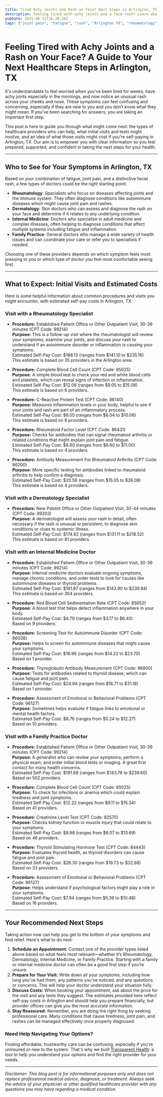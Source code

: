 ```yaml
---
title: Tired Achy Joints and Rash on Face? Next Steps in Arlington, TX  
description: Feeling tired with achy joints and a face rash? Learn who to see and what initial costs to expect in Arlington, TX.  
pubDate: 2025-06-11T16:20:26Z
tags: ["joint pain", "fatigue", "rash", "Arlington TX", "rheumatology", "dermatology", "family practice", "internal medicine", "healthcare costs"]  
---
```


# Feeling Tired with Achy Joints and a Rash on Your Face? A Guide to Your Next Healthcare Steps in Arlington, TX

It's understandable to feel worried when you've been tired for weeks, have achy joints especially in the mornings, and now notice an unusual rash across your cheeks and nose. These symptoms can feel confusing and concerning, especially if they are new to you and you don’t know what they might mean. If you’ve been searching for answers, you are taking an important first step.

This post is here to guide you through what might come next: the types of healthcare providers who can help, what initial visits and tests might involve, and an idea of what those visits might cost if you're self-paying in Arlington, TX. Our aim is to empower you with clear information so you feel prepared, supported, and confident in taking the next steps for your health.

---

## Who to See for Your Symptoms in Arlington, TX

Based on your combination of fatigue, joint pain, and a distinctive facial rash, a few types of doctors could be the right starting point:

- **Rheumatology**: Specialists who focus on diseases affecting joints and the immune system. They often diagnose conditions like autoimmune diseases which might cause joint pain and rashes.
- **Dermatology**: Skin doctors who can assess and diagnose the rash on your face and determine if it relates to any underlying condition.
- **Internal Medicine**: Doctors who specialize in adult medicine and complex illnesses, often helping to diagnose conditions that affect multiple systems including fatigue and inflammation.
- **Family Practice**: General doctors who manage a wide variety of health issues and can coordinate your care or refer you to specialists if needed.

Choosing one of these providers depends on which symptom feels most pressing to you or which type of doctor you feel most comfortable seeing first.

---

## What to Expect: Initial Visits and Estimated Costs

Here is some helpful information about common procedures and visits you might encounter, with estimated self-pay costs in Arlington, TX.

### Visit with a Rheumatology Specialist

- **Procedure:** Established Patient Office or Other Outpatient Visit, 30-39 minutes (CPT Code: 99214)  
  **Purpose:** This is a follow-up visit where the rheumatologist will review your symptoms, examine your joints, and discuss your rash to understand if an autoimmune disorder or inflammation is causing your symptoms.  
  Estimated Self-Pay Cost: $188.13 (ranges from $141.10 to $235.16)  
  This estimate is based on 35 providers in the Arlington area.

- **Procedure:** Complete Blood Cell Count (CPT Code: 85025)  
  **Purpose:** A simple blood test to check your red and white blood cells and platelets, which can reveal signs of infection or inflammation.  
  Estimated Self-Pay Cost: $12.06 (ranges from $9.05 to $15.08)  
  This estimate is based on 6 providers.

- **Procedure:** C-Reactive Protein Test (CPT Code: 86140)  
  **Purpose:** Measures inflammation levels in your body, helpful to see if your joints and rash are part of an inflammatory process.  
  Estimated Self-Pay Cost: $8.05 (ranges from $6.04 to $10.06)  
  This estimate is based on 6 providers.

- **Procedure:** Rheumatoid Factor Level (CPT Code: 86431)  
  **Purpose:** Checks for antibodies that can signal rheumatoid arthritis or related conditions that might explain joint pain and fatigue.  
  Estimated Self-Pay Cost: $8.80 (ranges from $6.60 to $11.00)  
  This estimate is based on 4 providers.

- **Procedure:** Antibody Measurement For Rheumatoid Arthritis (CPT Code: 86200)  
  **Purpose:** More specific testing for antibodies linked to rheumatoid arthritis to help confirm a diagnosis.  
  Estimated Self-Pay Cost: $20.56 (ranges from $15.05 to $26.08)  
  This estimate is based on 4 providers.

### Visit with a Dermatology Specialist

- **Procedure:** New Patient Office or Other Outpatient Visit, 30-44 minutes (CPT Code: 99203)  
  **Purpose:** A dermatologist will assess your rash in detail, often necessary if the rash is unusual or persistent, to diagnose skin conditions or clues to systemic illness.  
  Estimated Self-Pay Cost: $174.82 (ranges from $131.11 to $218.52)  
  This estimate is based on 81 providers.

### Visit with an Internal Medicine Doctor

- **Procedure:** Established Patient Office or Other Outpatient Visit, 30-39 minutes (CPT Code: 99214)  
  **Purpose:** Internal medicine doctors evaluate ongoing symptoms, manage chronic conditions, and order tests to look for causes like autoimmune diseases or thyroid problems.  
  Estimated Self-Pay Cost: $191.87 (ranges from $143.90 to $239.84)  
  This estimate is based on 364 providers.

- **Procedure:** Red Blood Cell Sedimentation Rate (CPT Code: 85652)  
  **Purpose:** A blood test that helps detect inflammation anywhere in your body.  
  Estimated Self-Pay Cost: $4.79 (ranges from $3.17 to $6.40)  
  Based on 9 providers.

- **Procedure:** Screening Test for Autoimmune Disorder (CPT Code: 86038)  
  **Purpose:** Helps to screen for autoimmune diseases that might cause your symptoms.  
  Estimated Self-Pay Cost: $18.96 (ranges from $14.22 to $23.70)  
  Based on 1 provider.

- **Procedure:** Thyroglobulin Antibody Measurement (CPT Code: 86800)  
  **Purpose:** Tests for antibodies related to thyroid disease, which can cause fatigue and joint pain.  
  Estimated Self-Pay Cost: $24.94 (ranges from $18.71 to $31.18)  
  Based on 1 provider.

- **Procedure:** Assessment of Emotional or Behavioral Problems (CPT Code: 96127)  
  **Purpose:** Sometimes helps evaluate if fatigue links to emotional or mental health factors.  
  Estimated Self-Pay Cost: $8.76 (ranges from $5.24 to $12.27)  
  Based on 10 providers.

### Visit with a Family Practice Doctor

- **Procedure:** Established Patient Office or Other Outpatient Visit, 30-39 minutes (CPT Code: 99214)  
  **Purpose:** A generalist who can review your symptoms, perform a physical exam, and order initial blood tests or imaging. A great first contact for many health concerns.  
  Estimated Self-Pay Cost: $191.68 (ranges from $143.76 to $239.60)  
  Based on 502 providers.

- **Procedure:** Complete Blood Cell Count (CPT Code: 85025)  
  **Purpose:** To check for infections or anemia which could explain tiredness and joint symptoms.  
  Estimated Self-Pay Cost: $12.22 (ranges from $9.11 to $15.34)  
  Based on 41 providers.

- **Procedure:** Creatinine Level Test (CPT Code: 82570)  
  **Purpose:** Checks kidney function or muscle injury that could relate to your symptoms.  
  Estimated Self-Pay Cost: $9.88 (ranges from $6.07 to $13.69)  
  Based on 46 providers.

- **Procedure:** Thyroid Stimulating Hormone Test (CPT Code: 84443)  
  **Purpose:** Evaluates thyroid health, as thyroid disorders can cause fatigue and joint pain.  
  Estimated Self-Pay Cost: $26.30 (ranges from $19.73 to $32.88)  
  Based on 33 providers.

- **Procedure:** Assessment of Emotional or Behavioral Problems (CPT Code: 96127)  
  **Purpose:** Helps understand if psychological factors might play a role in your symptoms.  
  Estimated Self-Pay Cost: $7.94 (ranges from $5.39 to $10.48)  
  Based on 16 providers.

---

## Your Recommended Next Steps

Taking action now can help you get to the bottom of your symptoms and find relief. Here's what to do next:

1. **Schedule an Appointment:** Contact one of the provider types listed above based on what feels most relevant—whether it’s Rheumatology, Dermatology, Internal Medicine, or Family Practice. Starting with a family or internal medicine doctor can often be a good first step if you’re unsure.
2. **Prepare for Your Visit:** Write down all your symptoms, including how long you’ve had them, any patterns you've noticed, and any questions or concerns. This will help your doctor understand your situation fully.
3. **Discuss Costs:** When booking your appointment, ask about the price for the visit and any tests they suggest. The estimates provided here reflect self-pay costs in Arlington and should help you prepare financially, but provider offices can give you the most accurate information.
4. **Stay Reassured:** Remember, you are doing the right thing by seeking professional care. Many conditions that cause tiredness, joint pain, and rashes can be managed effectively once properly diagnosed.

### Need Help Navigating Your Options?

Finding affordable, trustworthy care can be confusing, especially if you're uninsured or new to the system. That's why we built [Transparent Health](https://transparenthealth.ai): a tool to help you understand your options and find the right provider for your needs. 

---

*Disclaimer: This blog post is for informational purposes only and does not replace professional medical advice, diagnosis, or treatment. Always seek the advice of your physician or other qualified healthcare provider with any questions you may have regarding a medical condition.*